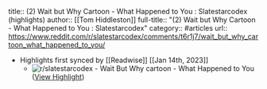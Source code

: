 title:: (2) Wait but Why Cartoon - What Happened to You : Slatestarcodex (highlights)
author:: [[Tom Hiddleston]]
full-title:: "(2) Wait but Why Cartoon - What Happened to You : Slatestarcodex"
category:: #articles
url:: https://www.reddit.com/r/slatestarcodex/comments/t6r1j7/wait_but_why_cartoon_what_happened_to_you/

- Highlights first synced by [[Readwise]] [[Jan 14th, 2023]]
	- ![r/slatestarcodex - Wait But Why cartoon - What Happened to You](https://preview.redd.it/nxhk69ad6fl81.png?width=960&crop=smart&auto=webp&v=enabled&s=781af9677cd94d6c5d46077f9dad7d711bfbec39) ([View Highlight](https://read.readwise.io/read/01gpqg8gwnswae6g7j8mf8rv4d))